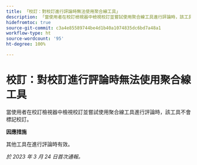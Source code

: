 ```yaml
---
title: 「校訂：對校訂進行評論時無法使用聚合線工具」
description: 「當使用者在校訂檢視器中檢視校訂並嘗試使用聚合線工具進行評論時，該工具不會標記校訂。」
hidefromtoc: true
source-git-commit: c3a4e85589744be4d1b40a1074835dc6bd7a48a1
workflow-type: ht
source-wordcount: '95'
ht-degree: 100%

---
```



# 校訂：對校訂進行評論時無法使用聚合線工具

<!--This article is on the WF and WFP TOCs-->

當使用者在校訂檢視器中檢視校訂並嘗試使用聚合線工具進行評論時，該工具不會標記校訂。

**因應措施**

其他工具在進行評論時有效。

_於 2023 年 3 月 24 日首次通報。_

